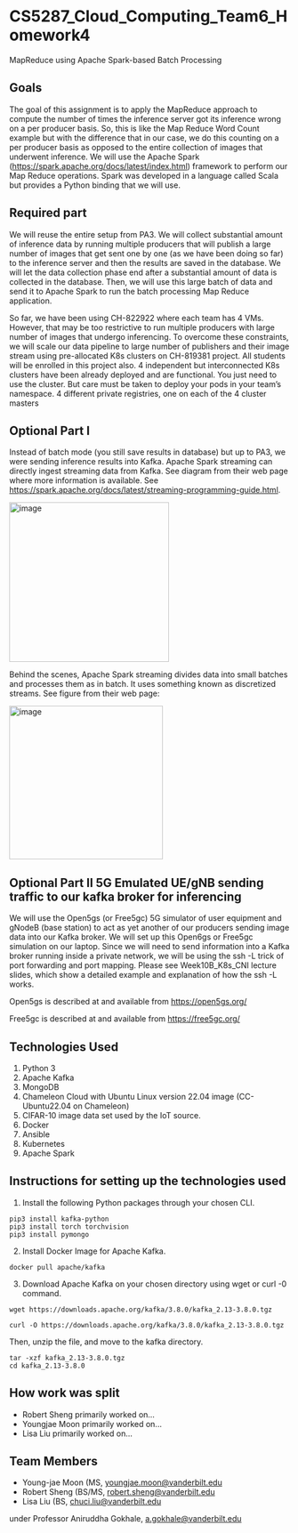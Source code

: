 # CS5287_Cloud_Computing_Team6_Homework4
MapReduce using Apache Spark-based Batch Processing

## Goals

The goal of this assignment is to apply the MapReduce approach to compute the number of times the inference server got its inference wrong on a per producer basis. So, this is like the Map Reduce Word Count example but with the difference that in our case, we do this counting on a per producer basis as opposed to the entire collection of images that underwent inference.  We will use the Apache Spark (https://spark.apache.org/docs/latest/index.html) framework to perform our Map Reduce operations. Spark was developed in a language called Scala but provides a Python binding that we will use.

## Required part

We will reuse the entire setup from PA3. We will collect substantial amount of inference data by running multiple producers that will publish a large number of images that get sent one by one (as we have been doing so far) to the inference server and then the results are saved in the database. We will let the data collection phase end after a substantial amount of data is collected in the database. Then, we will use this large batch of data and send it to Apache Spark to run the batch processing Map Reduce application.

So far, we have been using CH-822922 where each team has 4 VMs. However, that may be too restrictive to run multiple producers with large number of images that undergo inferencing. To overcome these constraints, we will scale our data pipeline to large number of publishers and their image stream using pre-allocated K8s clusters on CH-819381 project. All students will be enrolled in this project also. 
4 independent but interconnected K8s clusters have been already deployed and are functional. You just need to use the cluster. But care must be taken to deploy your pods in your team’s namespace. 4 different private registries, one on each of the 4 cluster masters 

## Optional Part I

Instead of batch mode (you still save results in database) but up to PA3, we were sending inference results into Kafka. Apache Spark streaming can directly ingest streaming data from Kafka. See diagram from their web page where more information is available. See https://spark.apache.org/docs/latest/streaming-programming-guide.html.

<img width="287" alt="image" src="https://github.com/user-attachments/assets/3febede9-74be-4cd0-920e-d73739616fa7">

Behind the scenes, Apache Spark streaming divides data into small batches and processes them as in batch. It uses something known as discretized streams. See figure from their web page:

<img width="276" alt="image" src="https://github.com/user-attachments/assets/abe297e3-3959-4631-92ed-5474613a9de1">

## Optional Part II 5G Emulated UE/gNB sending traffic to our kafka broker for inferencing
We will use the Open5gs (or Free5gc) 5G simulator of user equipment and gNodeB (base station) to act as yet another of our producers sending image data into our Kafka broker. We will set up this Open6gs or Free5gc simulation on our laptop. Since we will need to send information into a Kafka broker running inside a private network, we will be using the ssh -L trick of port forwarding and port mapping. Please see Week10B_K8s_CNI lecture slides, which show a detailed example and explanation of how the ssh -L works.

Open5gs is described at and available from https://open5gs.org/

Free5gc is described at and available from https://free5gc.org/ 

## Technologies Used
1. Python 3
2. Apache Kafka
3. MongoDB
4. Chameleon Cloud with Ubuntu Linux version 22.04 image (CC-Ubuntu22.04 on Chameleon)
5. CIFAR-10 image data set used by the IoT source.
6. Docker
7. Ansible
8. Kubernetes
9. Apache Spark

## Instructions for setting up the technologies used

1. Install the following Python packages through your chosen CLI.

```
pip3 install kafka-python
pip3 install torch torchvision
pip3 install pymongo
```

2. Install Docker Image for Apache Kafka.

```
docker pull apache/kafka
```

3. Download Apache Kafka on your chosen directory using wget or curl -0 command.

```
wget https://downloads.apache.org/kafka/3.8.0/kafka_2.13-3.8.0.tgz
```

```
curl -O https://downloads.apache.org/kafka/3.8.0/kafka_2.13-3.8.0.tgz
```

Then, unzip the file, and move to the kafka directory.

```
tar -xzf kafka_2.13-3.8.0.tgz
cd kafka_2.13-3.8.0
```

## How work was split

* Robert Sheng primarily worked on...
* Youngjae Moon primarily worked on...
* Lisa Liu primarily worked on...

## Team Members

* Young-jae Moon (MS, youngjae.moon@vanderbilt.edu
* Robert Sheng (BS/MS, robert.sheng@vanderbilt.edu
* Lisa Liu (BS, chuci.liu@vanderbilt.edu

under Professor Aniruddha Gokhale, a.gokhale@vanderbilt.edu

